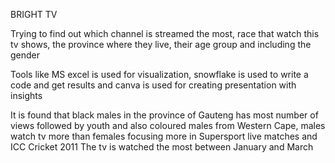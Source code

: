 BRIGHT TV

Trying to find out which channel is streamed the most, race that watch this tv shows, the province where they live, their age group and including the gender

Tools like MS excel is used for visualization, snowflake is used to write a code and get results and canva is used for creating presentation with insights

It is found that black males in the province of Gauteng has most number of views followed by youth and also coloured males from Western Cape, males watch tv more than females focusing more in Supersport live matches and ICC Cricket 2011
The tv is watched the most between January and March
  
